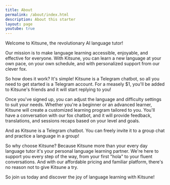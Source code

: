 ```yaml
---
title: About
permalink: /about/index.html
description: About this starter
layout: page
youtube: true
---
```


Welcome to Kitsune, the revolutionary AI language tutor! 

Our mission is to make language learning accessible, enjoyable, and effective for everyone. With Kitsune, you can learn a new language at your own pace, on your own schedule, and with personalized support from our clever fox.

So how does it work? It's simple! Kitsune is a Telegram chatbot, so all you need to get started is a Telegram account. For a measely $1, you'll be added to Kitsune's friends and it will start replying to you!

Once you've signed up, you can adjust the language and difficulty settings to suit your needs. Whether you're a beginner or an advanced learner, Kitsune will create a customized learning program tailored to you. You'll have a conversation with our fox chatbot, and it will provide feedback, translations, and sessions recaps based on your level and goals.

And as Kitsune is a Telegram chatbot. You can freely invite it to a group chat and practice a language in a group!

So why choose Kitsune? Because Kitsune more than your every day language tutor it's your personal language learning partner. We're here to support you every step of the way, from your first "hola" to your fluent conversations. And with our affordable pricing and familiar platform, there's no reason not to give Kitsune a try.

So join us today and discover the joy of language learning with Kitsune!
